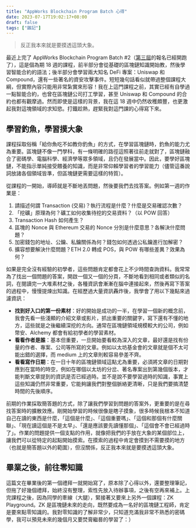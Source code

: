 ```yaml
---
title: "AppWorks Blockchain Program Batch 心得"
date: 2023-07-17T19:02:17+08:00
draft: false
tags: ["雜記"]
---
```


> 反正我本來就是要摸透這頭大象。

最近上完了 AppWorks Blockchain Program Batch #2（[第三屆](https://school.appworks.tw/blockchain-program-batch-3/)的報名已經開跑了），這是個為期 18 週的課程，前半部分會從基礎的區塊鏈知識開始教，然後學習智能合約的語法；後半部分會學習兩大知名 DeFi 專案：Uniswap 和 Compound，還有一些著名的資安攻擊事件。短短幾句話看似就帶過整個課程大綱，但實際內容只能用非常紮實來形容！我在上這門課程之前，其實已經有自學過一點智能合約，也曾在區塊鏈公司打工學習，甚至 Uniswap 和 Compound 的合約也都有觀摩過。然而即使是這樣的背景，我在這 18 週中仍然收穫頗豐，也更激起我對這塊領域的求知慾。打鐵趁熱，趕緊我對這門課的心得寫下來。

## 學習釣魚，學習摸大象

課程採取俗稱「給你魚吃不如教你釣魚」的方式，在學習區塊鏈時，釣魚的能力尤為重要。區塊鏈不像一門學科，有一條明確的路徑這照著往前走就對了，區塊鏈融合了密碼學、電腦科學、經濟學等眾多領域，且仍在發展當中。因此，要學好區塊鏈，不能指示單純接受餵養的知識，而是非常仰賴學習者的學習能力（儘管這番說詞放諸各個領域皆準，但區塊鏈更需要這樣的特質）。

從課程的一開始，導師就是不斷地丟問題，然後要我們去找答案。例如第一週的作業是：

1. 請描述何謂 Transaction (交易)？執行流程是什麼？什麼是交易確認次數？
2. 「挖礦」原理為何？礦工如何收集待挖的交易資料？（以 POW 回答）
3. Transaction Hash 如何產生？
4. 區塊的 Nonce 與 Ethereum 交易的 Nonce 分別是什麼意思？各解決什麼問題？
5. 加密錢包的地址、公鑰、私鑰關係為何？錢包如何透過公私鑰進行加解密？
6. 擴容想要解決什麼問題？ETH 2.0 轉成 POS，與 POW 有哪些差異？效果為何？

如果是完全沒有經驗的初學者，這些問題肯定都會花上不少時間查詢資料。我常常為了找出一個問題的答案，開啟一個又一個的分頁，不斷地看到相同或者類似的名詞，在閱讀完一大堆素材之後，各種資訊會漸漸在腦中連接起來，然後再寫下答案的過程中，慢慢提煉出知識。在經歷過大量資訊轟炸後，我學會了用以下幾點來過濾資訊：

- **找到好入口的第一份素材**：好的開始是成功的一半，在學習一個新的概念前，我會先看一些淺顯的介紹文章或影片，抓出重要的關鍵字，寫下還有不懂的地方，這些就是之後繼續深挖的方向。通常在區塊鏈領域規模較大的公司，例如幣安、Alchemy 都會有給初學者的學習素材。
- **看看作者是誰**：基本但重要，一旦開始要看較為深入的文章，最好還是找有份量的作者、專案、公司等所寫的文章。例如以太坊基金會的文章就是個不太可能出錯的選擇，而 medium 上的文章則較容易參差不齊。
- **看看寫作日期**：在一日十年的區塊鏈領域這點尤為重要，必須將文章的日期對應到在當時的時空，例如在哪個以太坊的分岔、著名專案出到第幾個版本，才能判斷文章提到的資訊是否已經過時。並不是說不要學習過時的知識，事實上這些知識仍然非常重要，它能夠讓我們對整個脈絡更清晰，只是我們要搞清楚時間的先後順序。

前期的作業採取簡答題的方式，除了讓我們學習到問題的答案外，更重要的是在尋找答案時的擴散效應。剛開始學習的時候很像是瞎子摸象，很多時候我根本不知道自己在讀的東西是什麼，「這個是什麼」、「這個重要嗎」、「這個和那個有什麼關聯」、「現在讀這個是不是太早」、「還是應該要先讀懂那個」、「這個會不會已經過時了」。作業的問題提供一個支點的作用，就像把我們的手放在大象的某個部位上，讓我們可以從特定的起點開始摸索。在摸索的過程中肯定會摸到不需要摸的地方（也就是簡答題以外的範圍），但沒關係，反正我本來就是要摸透這頭大象。

## 畢業之後，前往零知識

這篇文在畢業後的第一個禮拜一就開始寫了，原本除了心得以外，還要整理筆記，但拖了好幾個禮拜，始終沒有整理，索性先放入待辦事項，之後有空再來補上。上完課程之後，因為同學的牽線（大腿），緊接著又要來上另外一個課程：ZK Playground。ZK 是區塊鏈未來的走向，既然要成為一名好的區塊鏈工程師，肯定是要來點零知識的。我對零知識的了解非常少，只知道充滿我非常不熟悉的密碼學，我可以預見未來的幾個月又要焚膏繼晷的學習了：）
